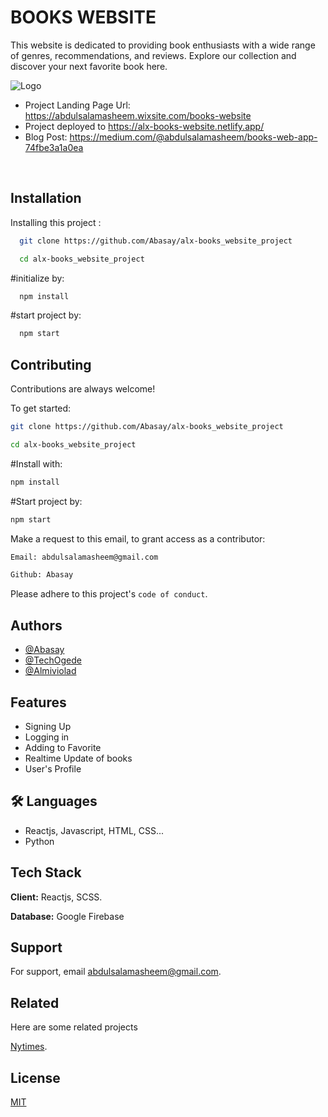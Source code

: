 
# BOOKS WEBSITE

This website is dedicated to providing book enthusiasts with a wide range of genres, recommendations, and reviews. Explore our collection and discover your next favorite book here.


![Logo](https://alx-books-website.netlify.app/static/media/BOOKS%20(3).f1c99d3054cedfdc331d.png)

- Project Landing Page Url: https://abdulsalamasheem.wixsite.com/books-website
- Project deployed to https://alx-books-website.netlify.app/
- Blog Post: https://medium.com/@abdulsalamasheem/books-web-app-74fbe3a1a0ea



​


## Installation

Installing this project :

```bash
  git clone https://github.com/Abasay/alx-books_website_project

  cd alx-books_website_project

```
#initialize by:
```bash
  npm install
```

#start project by:
```bash
  npm start
```
    
## Contributing

Contributions are always welcome!

To get started:

```bash
git clone https://github.com/Abasay/alx-books_website_project

cd alx-books_website_project
```

#Install with:
```bash
npm install
```

#Start project by:
```bash
npm start
```
Make a request to this email, to grant access as a contributor:
```bash
Email: abdulsalamasheem@gmail.com 

Github: Abasay
```

Please adhere to this project's `code of conduct`.


## Authors

- [@Abasay](https://www.github.com/Abasay)
- [@TechOgede](https://www.github.com/TechOgede)
- [@Almiviolad](https://github.com/Almiviolad)


## Features

- Signing Up
- Logging in
- Adding to Favorite
- Realtime Update of books
- User's Profile



## 🛠 Languages
- Reactjs, Javascript, HTML, CSS...
- Python


## Tech Stack

**Client:** Reactjs, SCSS.

**Database:** Google Firebase


## Support

For support, email abdulsalamasheem@gmail.com.


## Related

Here are some related projects

[Nytimes](https://.nytimes.com).



## License

[MIT](https://choosealicense.com/licenses/mit/)

